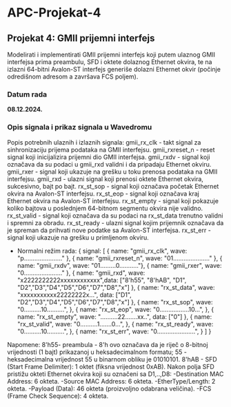 # APC-Projekat-4

## Projekat 4: GMII prijemni interfejs
Modelirati i implementirati GMII prijemni interfejs koji putem ulaznog GMII interfejsa prima
preambulu, SFD i oktete dolaznog Ethernet okvira, te na izlazni 64-bitni Avalon-ST interfejs
generiše dolazni Ethernet okvir (počinje odredišnom adresom a završava FCS poljem).


### Datum rada 
**08.12.2024.**
### Opis signala i prikaz signala u Wavedromu
Popis potrebnih ulaznih i izlaznih signala:
gmii_rx_clk - takt signal za sinhronizaciju prijema podataka na GMII interfejsu.
gmii_rxreset_n - reset signal koji inicijalizira prijemni dio GMII interfejsa.
gmii_rxdv - signal koji označava da su podaci u gmii_rxd validni i da pripadaju Ethernet okviru.
gmii_rxer - signal koji ukazuje na grešku u toku prenosa podataka na GMII interfejsu.
gmii_rxd - ulazni signal koji prenosi oktete Ethernet okvira, sukcesivno, bajt po bajt.
rx_st_sop - signal koji označava početak Ethernet okvira na Avalon-ST interfejsu.
rx_st_eop - signal koji označava kraj Ethernet okvira na Avalon-ST interfejsu.
rx_st_empty - signal koji pokazuje koliko bajtova u poslednjem 64-bitnom segmentu okvira nije validno.
rx_st_valid - signal koji označava da su podaci na rx_st_data trenutno validni i spremni za obradu.
rx_st_ready - ulazni signal kojim prijemnik označava da je spreman da prihvati nove podatke sa Avalon-ST interfejsa.
rx_st_err - signal koji ukazuje na grešku u primljenom okviru.

- Normalni režim rada:
{ signal: [
  { name: "gmii_rx_clk", wave: "p......................" },
  { name: "gmii_rxreset_n", wave: "01....................." },
  { name: "gmii_rxdv", wave: "01.........0..........."},
  { name: "gmii_rxer", wave: "0......................" },
  { name: "gmii_rxd", wave: "x2222222222xxxxxxxxxxxx",data: ["8'h55", "8'hAB", "D1", "D2","D3","D4","D5","D6","D7","D8","x"] },
  { name: "rx_st_data", wave: "xxxxxxxxxxx22222222x...", data: ["D1", "D2","D3","D4","D5","D6","D7","D8","x"] },
  { name: "rx_st_sop", wave: "0..........10..........", },
  { name: "rx_st_eop", wave: "0.................10...", },
  { name: "rx_st_empty", wave: "..........22.......xx..", data: ["0"] },
  { name: "rx_st_valid", wave: "0..........1.......0...", },
  { name: "rx_st_ready", wave: "0..........10..........", },
  { name: "rx_st_err", wave: "0......................", }
]
 }



Napomene:
8'h55- preambula - 8'h ovo označava da je riječ o 8-bitnoj vrijednosti (1 bajt) prikazanoj u heksadecimalnom formatu; 55 - heksadecimalna vrijednost 55 u binarnom obliku je 01010101.
8'hAB - SFD (Start Frame Delimiter): 1 oktet (fiksna vrijednost 0xAB).
Nakon polja SFD pristižu okteti Ethernet okvira koji su označeni sa D1,..,D8:
-Destination MAC Address: 6 okteta.
-Source MAC Address: 6 okteta.
-EtherType/Length: 2 okteta.
-Payload (Data): 46 okteta (proizvoljno odabrana veličina).
-FCS (Frame Check Sequence): 4 okteta.


